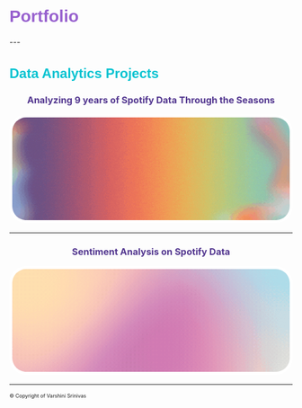 <link href='https://fonts.googleapis.com/css?family=Bungee Shade' rel='stylesheet'>
<h1 style="font-family: 'Bungee Shade', sans-serif; color: #9760ce; font-size: 30px;">Portfolio</h1>
---

<h2 style="font-family: 'Bungee Shade', sans-serif; color: #04c3d1; font-size: 24px;">Data Analytics Projects</h2>

<div style="text-align: center; color: #52368f;">
  <a href="/seasons_eda.md" style="color: #52368f; text-decoration: none;">
    <h3>Analyzing 9 years of Spotify Data Through the Seasons</h3>
    <div style="border-radius: 30px; overflow: hidden; border: 5px solid white; display: inline-block;">
      <img src="images/spotify_project/seasons_eda.gif?raw=true" width="1000" style="display: block;" />
    </div>
  </a>
</div>

---
<div style="text-align: center; color: #52368f;">
  <a href="/sentiment_analysis.md" style="color: #52368f; text-decoration: none;">
    <h3>Sentiment Analysis on Spotify Data</h3>
    <div style="border-radius: 30px; overflow: hidden; border: 5px solid white; display: inline-block;">
      <img src="images/spotify_project/sentiment_analysis.gif?raw=true" width="1000" style="display: block;" />
    </div>
  </a>
</div>

---
<p style="font-size:9px"> © Copyright of Varshini Srinivas </p>
<!-- Remove above link if you don't want to attribute -->

